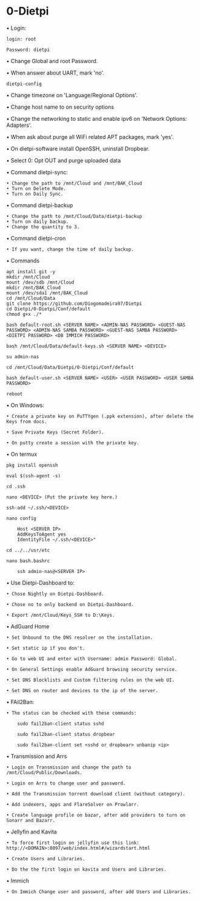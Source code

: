 # 0-Dietpi

• Login:

    login: root

    Password: dietpi

• Change Global and root Password.

• When answer about UART, mark 'no'.

    dietpi-config

• Change timezone on 'Language/Regional Options'.

• Change host name to on security options
	
• Change the networking to static and enable ipv6 on 'Network Options: Adapters'.

• When ask about purge all WiFi related APT packages, mark 'yes'.

• On dietpi-software install OpenSSH, uninstall Dropbear.

• Select 0: Opt OUT and purge uploaded data

• Command dietpi-sync:

    • Change the path to /mnt/Cloud and /mnt/BAK_Cloud
    • Turn on Delete Mode.
    • Turn on Daily Sync.

• Command dietpi-backup

    • Change the path to /mnt/Cloud/Data/dietpi-backup
    • Turn on daily backup.
    • Change the quantity to 3.

• Command dietpi-cron

    • If you want, change the time of daily backup.

• Commands

	apt install git -y
	mkdir /mnt/Cloud
    mount /dev/sdb /mnt/Cloud
    mkdir /mnt/BAK_Cloud
    mount /dev/sda1 /mnt/BAK_Cloud
    cd /mnt/Cloud/Data
    git clone https://github.com/Diogomadeira97/Dietpi
    cd Dietpi/0-Dietpi/Conf/default
    chmod g+x ./*

    bash default-root.sh <SERVER NAME> <ADMIN-NAS PASSWORD> <GUEST-NAS PASSWORD> <ADMIN-NAS SAMBA PASSWORD> <GUEST-NAS SAMBA PASSWORD> <DIETPI PASSWORD> <DB IMMICH PASSWORD>

	bash /mnt/Cloud/Data/default-keys.sh <SERVER NAME> <DEVICE>

	su admin-nas

	cd /mnt/Cloud/Data/Dietpi/0-Dietpi/Conf/default

    bash default-user.sh <SERVER NAME> <USER> <USER PASSWORD> <USER SAMBA PASSWORD>

	reboot

• On Windows:

    • Create a private key on PuTTYgen (.ppk extension), after delete the Keys from docs.

    • Save Private Keys (Secret Folder).

    • On putty create a session with the private key.

• On termux

	pkg install openssh

	eval $(ssh-agent -s)

	cd .ssh

	nano <DEVICE> (Put the private key here.)

	ssh-add ~/.ssh/<DEVICE>

	nano config

		Host <SERVER IP>
  		AddKeysToAgent yes
  		IdentityFile ~/.ssh/<DEVICE>"

	cd ../../usr/etc	
	
	nano bash.bashrc

		ssh admin-nas@<SERVER IP>

• Use Dietpi-Dashboard to:
 	
	• Chose Nightly on Dietpi-Dashboard.

	• Chose no to only backend on Dietpi-Dashboard.

	• Export /mnt/Cloud/Keys_SSH to D:\Keys.

• AdGuard Home

	• Set Unbound to the DNS resolver on the installation.

	• Set static ip if you don't.

	• Go to web UI and enter with Username: admin Password: Global.

	• On General Settings enable AdGuard browsing security service.

	• Set DNS Blocklists and Custom filtering rules on the web UI.

	• Set DNS on router and devices to the ip of the server.

• FAil2Ban:

	• The status can be checked with these commands:

		sudo fail2ban-client status sshd

		sudo fail2ban-client status dropbear

		sudo fail2ban-client set <sshd or dropbear> unbanip <ip>

• Transmission and Arrs

	• Login on Transmission and change the path to /mnt/Cloud/Public/Downloads.

	• Login on Arrs to change user and password.

	• Add the Transmission torrent download client (without category).

	• Add indexers, apps and FlareSolver on Prowlarr.

	• Create language profile on bazar, after add providers to turn on Sonarr and Bazarr.

• Jellyfin and Kavita

	• To force first login on jellyfin use this link: http://<DOMAIN>:8097/web/index.html#/wizardstart.html

	• Create Users and Libraries.

	• Do the the first login on kavita and Users and Libraries.

• Immich

	• On Immich Change user and password, after add Users and Libraries.